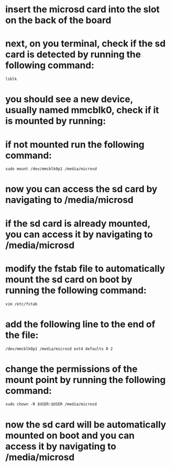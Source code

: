 # insert the microsd card into the slot on the back of the board

# next, on you terminal, check if the sd card is detected by running the following command:
```
lsblk
```
# you should see a new device, usually named mmcblk0, check if it is mounted by running:

# if not mounted run the following command:
```
sudo mount /dev/mmcblk0p1 /media/microsd
```
# now you can access the sd card by navigating to /media/microsd

# if the sd card is already mounted, you can access it by navigating to /media/microsd


# modify the fstab file to automatically mount the sd card on boot by running the following command:
``` 
vim /etc/fstab
```

# add the following line to the end of the file:
```
/dev/mmcblk0p1 /media/microsd ext4 defaults 0 2
```

# change the permissions of the mount point by running the following command:
```
sudo chown -R $USER:$USER /media/microsd
```

# now the sd card will be automatically mounted on boot and you can access it by navigating to /media/microsd
